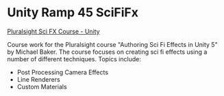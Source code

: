 # Unity Ramp 45 SciFiFx

[Pluralsight Sci FX Course - Unity](https://app.pluralsight.com/library/courses/unity-5-authoring-sci-fi-visual-effects-2552/table-of-contents)

Course work for the Pluralsight course "Authoring Sci Fi Effects in Unity 5" by Michael Baker. The course focuses on creating sci fi effects using a number of different techniques. Topics include:
  - Post Processing Camera Effects
  - Line Renderers
  - Custom Materials
